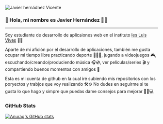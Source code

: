 ![Javier hernádnez Vicente](https://github.com/Javichuuu5/Javichuuu5/assets/146001533/a7582898-0330-4088-b076-6ea7446f7c19)
### 👋 Hola, mi nombre es Javier Hernández 👨‍💻
---
Soy estudiante de desarrollo de aplicaiones web en el instituto [Ies Luis Vives](https://www.iesluisvives.es) 👨‍🎓

Aparte de mi afición por el desarrollo de aplicaciones, también me gusta ocupar mi tiempo libre practicando deporte 🚴🏻🤼, jugando a videojuegos 🎮, escuchando/creando/produciendo música 🎧💿,
ver películas/series 🎬 y compartiendo buenos momentos con amigos 🍻

Esta es mi cuenta de github en la cual iré subiendo mis repositorios con los poryectos y trabjos que voy realizando 🛠⚙️
No dudes en seguirme si te gusta lo que hago y simpre que puedas dame consejos para mejorar 💪🏻💻

### GitHub Stats
[![Anurag's GitHub stats](https://github-readme-stats.vercel.app/api?username=Javierhvicente&hide=prs,contribs&theme=dark)](https://github.com/anuraghazra/github-readme-stats)

